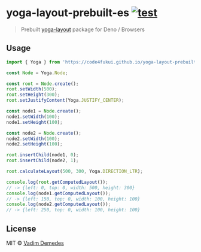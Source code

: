 # yoga-layout-prebuilt-es [![test](https://github.com/vadimdemedes/yoga-layout-prebuilt/workflows/test/badge.svg)](https://github.com/vadimdemedes/yoga-layout-prebuilt/actions)

> Prebuilt [yoga-layout](https://github.com/facebook/yoga) package for Deno / Browsers

## Usage

```js
import { Yoga } from 'https://code4fukui.github.io/yoga-layout-prebuilt-es/Yoga.js';

const Node = Yoga.Node;

const root = Node.create();
root.setWidth(500);
root.setHeight(300);
root.setJustifyContent(Yoga.JUSTIFY_CENTER);

const node1 = Node.create();
node1.setWidth(100);
node1.setHeight(100);

const node2 = Node.create();
node2.setWidth(100);
node2.setHeight(100);

root.insertChild(node1, 0);
root.insertChild(node2, 1);

root.calculateLayout(500, 300, Yoga.DIRECTION_LTR);

console.log(root.getComputedLayout());
// -> {left: 0, top: 0, width: 500, height: 300}
console.log(node1.getComputedLayout());
// -> {left: 150, top: 0, width: 100, height: 100}
console.log(node2.getComputedLayout());
// -> {left: 250, top: 0, width: 100, height: 100}
```


## License

MIT © [Vadim Demedes](https://github.com/vadimdemedes/yoga-layout-prebuilt)
